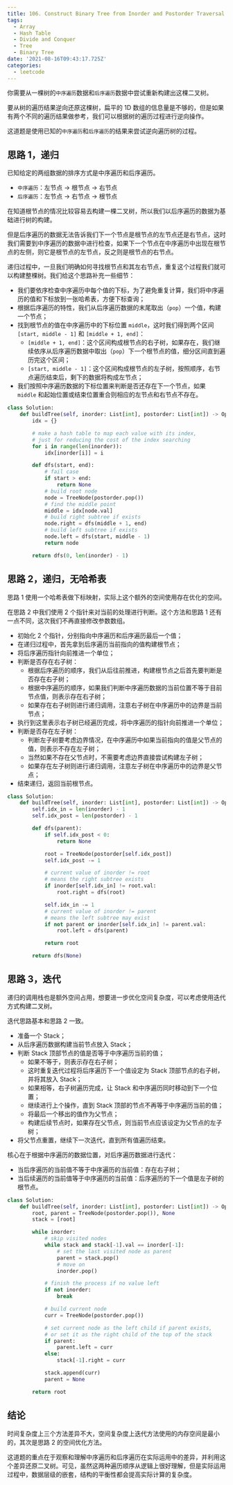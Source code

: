 ```yaml
---
title: 106. Construct Binary Tree from Inorder and Postorder Traversal (Medium)
tags:
  - Array
  - Hash Table
  - Divide and Conquer
  - Tree
  - Binary Tree
date: '2021-08-16T09:43:17.725Z'
categories:
  - leetcode
---
```


你需要从一棵树的`中序遍历`数据和`后序遍历`数据中尝试重新构建出这棵二叉树。

要从树的遍历结果逆向还原这棵树，扁平的 1D 数组的信息量是不够的，但是如果有两个不同的遍历结果做参考，我们可以根据树的遍历过程进行逆向操作。

这道题是使用已知的`中序遍历`和`后序遍历`的结果来尝试逆向遍历树的过程。

<!-- more -->

## 思路 1，递归

已知给定的两组数据的排序方式是中序遍历和后序遍历。

- `中序遍历`：左节点 -> 根节点 -> 右节点
- `后序遍历`：左节点 -> 右节点 -> 根节点

在知道根节点的情况比较容易去构建一棵二叉树，所以我们以后序遍历的数据为基础进行树的构建。

但是后序遍历的数据无法告诉我们下一个节点是根节点的左节点还是右节点，这时我们需要到中序遍历的数据中进行检查，如果下一个节点在中序遍历中出现在根节点的左侧，则它是根节点的左节点，反之则是根节点的右节点。

递归过程中，一旦我们明确如何寻找根节点和其左右节点，重复这个过程我们就可以构建整棵树。我们给这个思路补充一些细节：

- 我们要依序检查中序遍历中每个值的下标，为了避免重复计算，我们将中序遍历的值和下标放到一张哈希表，方便下标查询；
- 根据后序遍历的特性，我们从后序遍历数据的末尾取出（`pop`）一个值，构建一个节点；
- 找到根节点的值在中序遍历中的下标位置 `middle`，这时我们得到两个区间 `[start, middle - 1]` 和 `[middle + 1, end]`：
  - `[middle + 1, end]`：这个区间构成根节点的右子树，如果存在，我们继续依序从后序遍历数据中取出（`pop`）下一个根节点的值，细分区间直到遍历完这个区间；
  - `[start, middle - 1]`：这个区间构成根节点的左子树，按照顺序，右节点遍历结束后，剩下的数据将构成左节点；
- 我们按照中序遍历数据的下标位置来判断是否还存在下一个节点，如果 `middle` 和起始位置或结束位置重合则相应的左节点和右节点不存在。

```python
class Solution:
    def buildTree(self, inorder: List[int], postorder: List[int]) -> Optional[TreeNode]:
        idx = {}

        # make a hash table to map each value with its index,
        # just for reducing the cost of the index searching
        for i in range(len(inorder)):
            idx[inorder[i]] = i

        def dfs(start, end):
            # fail case
            if start > end:
                return None
            # build root node
            node = TreeNode(postorder.pop())
            # find the middle point
            middle = idx[node.val]
            # build right subtree if exists
            node.right = dfs(middle + 1, end)
            # build left subtree if exists
            node.left = dfs(start, middle - 1)
            return node

        return dfs(0, len(inorder) - 1)
```

## 思路 2，递归，无哈希表

思路 1 使用一个哈希表做下标映射，实际上这个额外的空间使用存在优化的空间。

在思路 2 中我们使用 2 个指针来对当前的处理进行判断。这个方法和思路 1 还有一点不同，这次我们不再直接修改参数数组。

- 初始化 2 个指针，分别指向中序遍历和后序遍历最后一个值；
- 在递归过程中，首先拿到后序遍历当前指向的值构建根节点；
- 将后序遍历指针向前推进一个单位；
- 判断是否存在右子树：
  - 根据后序遍历的顺序，我们从后往前推进，构建根节点之后首先要判断是否存在右子树；
  - 根据中序遍历的顺序，如果我们判断中序遍历数据的当前位置不等于目前节点值，则表示存在右子树；
  - 如果存在右子树则进行递归调用，注意右子树在中序遍历中的边界是当前节点；
- 执行到这里表示右子树已经遍历完成，将中序遍历的指针向前推进一个单位；
- 判断是否存在左子树：
  - 判断左子树要考虑边界情况，在中序遍历中如果当前指向的值是父节点的值，则表示不存在左子树；
  - 当然如果不存在父节点时，不需要考虑边界直接尝试构建左子树；
  - 如果存在左子树则进行递归调用，注意左子树在中序遍历中的边界是父节点；
- 结束递归，返回当前根节点。

```python
class Solution:
    def buildTree(self, inorder: List[int], postorder: List[int]) -> Optional[TreeNode]:
        self.idx_in = len(inorder) - 1
        self.idx_post = len(postorder) - 1

        def dfs(parent):
            if self.idx_post < 0:
                return None

            root = TreeNode(postorder[self.idx_post])
            self.idx_post -= 1

            # current value of inorder != root
            # means the right subtree exists
            if inorder[self.idx_in] != root.val:
                root.right = dfs(root)

            self.idx_in -= 1
            # current value of inorder != parent
            # means the left subtree may exist
            if not parent or inorder[self.idx_in] != parent.val:
                root.left = dfs(parent)

            return root

        return dfs(None)
```

## 思路 3，迭代

递归的调用栈也是额外空间占用，想要进一步优化空间复杂度，可以考虑使用迭代方式构建二叉树。

迭代思路基本和思路 2 一致。

- 准备一个 Stack；
- 从后序遍历数据构建当前节点放入 Stack；
- 判断 Stack 顶部节点的值是否等于中序遍历当前的值；
  - 如果不等于，则表示存在右子树；
  - 这时重复迭代过程将后序遍历下一个值设定为 Stack 顶部节点的右子树，并将其放入 Stack；
  - 如果相等，右子树遍历完成，让 Stack 和中序遍历同时移动到下一个位置；
  - 继续进行上个操作，直到 Stack 顶部的节点不再等于中序遍历当前的值；
  - 将最后一个移出的值作为父节点；
  - 构建后续节点时，如果存在父节点，则当前节点应该设定为父节点的左子树；
- 将父节点重置，继续下一次迭代，直到所有值遍历结束。

核心在于根据中序遍历的数据位置，对后序遍历数据进行迭代：

- 当后序遍历的当前值不等于中序遍历的当前值：存在右子树；
- 当后续遍历的当前值等于中序遍历的当前值：后序遍历的下一个值是左子树的根节点。

```python
class Solution:
    def buildTree(self, inorder: List[int], postorder: List[int]) -> Optional[TreeNode]:
        root, parent = TreeNode(postorder.pop()), None
        stack = [root]

        while inorder:
            # skip visited nodes
            while stack and stack[-1].val == inorder[-1]:
                # set the last visited node as parent
                parent = stack.pop()
                # move on
                inorder.pop()

            # finish the process if no value left
            if not inorder:
                break

            # build current node
            curr = TreeNode(postorder.pop())

            # set current node as the left child if parent exists,
            # or set it as the right child of the top of the stack
            if parent:
                parent.left = curr
            else:
                stack[-1].right = curr

            stack.append(curr)
            parent = None

        return root
```

## 结论

时间复杂度上三个方法差异不大，空间复杂度上迭代方法使用的内存空间是最小的，其次是思路 2 的空间优化方法。

这道题的重点在于观察和理解中序遍历和后序遍历在实际运用中的差异，并利用这个差异还原二叉树。可见，虽然这两种遍历顺序从逻辑上很好理解，但是实际运用过程中，数据层级的嵌套，结构的平衡性都会提高实际计算的复杂度。
